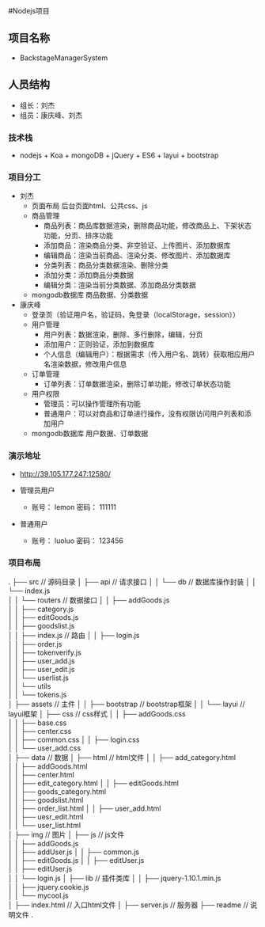 #Nodejs项目
## 项目名称
* BackstageManagerSystem

## 人员结构
* 组长：刘杰
* 组员：康庆峰、刘杰

### 技术栈
* nodejs + Koa + mongoDB + jQuery + ES6 + layui + bootstrap

### 项目分工
* 刘杰
    * 页面布局
        后台页面html、公共css、js
    * 商品管理
        * 商品列表：商品库数据渲染，删除商品功能，修改商品上、下架状态功能，分页、排序功能
        * 添加商品：渲染商品分类、非空验证、上传图片、添加数据库
        * 编辑商品：渲染当前商品、渲染分类、修改图片、添加数据库
        * 分类列表：商品分类数据渲染、删除分类
        * 添加分类：添加商品分类数据
        * 编辑分类：渲染当前分类数据、添加商品分类数据
    * mongodb数据库
        商品数据、分类数据
* 康庆峰
    * 登录页（验证用户名，验证码，免登录（localStorage，session））
    * 用户管理
        * 用户列表：数据渲染，删除、多行删除，编辑，分页
        * 添加用户：正则验证，添加到数据库
        * 个人信息（编辑用户）：根据需求（传入用户名、跳转）获取相应用户名渲染数据，修改用户信息
    * 订单管理
        * 订单列表：订单数据渲染，删除订单功能，修改订单状态功能
    * 用户权限
        * 管理员：可以操作管理所有功能
        * 普通用户：可以对商品和订单进行操作，没有权限访问用户列表和添加用户
    * mongodb数据库
        用户数据、订单数据

### 演示地址
* http://39.105.177.247:12580/

* 管理员用户   
    * 账号： lemon   密码： 111111
* 普通用户
    * 账号： luoluo  密码： 123456

### 项目布局
.
├── src                                         			// 源码目录
│   ├── api                                    	 	// 请求接口
│   │   └── db                                  		// 数据库操作封装
│   │       └── index.js                                                      
│   │   └── routers                            		 // 数据接口
│   │       ├── addGoods.js                     
│   │       ├── category.js                    
│   │       ├── editGoods.js                    
│   │       ├── goodslist.js                    
│   │       ├── index.js                        		// 路由
│   │       ├── login.js                       
│   │       ├── order.js                        
│   │       ├── tokenverify.js                 
│   │       ├── user_add.js                     
│   │       ├── user_edit.js                   
│   │       └── userlist.js                                                  
│   │   └── utils                              		 
│   │       └── tokens.js                       
│   ├── assets                                 		 // 主件
│   │   ├── bootstrap                        		 // bootstrap框架
│   │   └── layui                              		// layui框架
│   ├── css                                     		// css样式
│   │   ├── addGoods.css                         
│   │   ├── base.css                     
│   │   ├── center.css                        
│   │   ├── common.css 
│   │   ├── login.css                   
│   │   └── user_add.css  
│   ├── data                                    		// 数据
│   ├── html                                    		// html文件
│   │   ├── add_category.html                          
│   │   ├── addGoods.html                           
│   │   ├── center.html                          
│   │   ├── edit_category.html 
│   │   ├── editGoods.html                          
│   │   ├── goods_category.html                          
│   │   ├── goodslist.html                         
│   │   ├── order_list.html
│   │   ├── user_add.html                          
│   │   ├── uesr_edit.html                                  
│   │   └── user_list.html                     
│   ├── img                                     		// 图片
│   ├── js                                           	 	// js文件                        
│   │   ├── addGoods.js                           
│   │   ├── addUser.js 
│   │   ├── common.js                           
│   │   ├── editGoods.js 
│   │   ├── editUser.js                          
│   │   ├── editUser.js                                                               
│   │   └── login.js 
│   ├── lib                                            		 // 插件类库 
│   │   ├── jquery-1.10.1.min.js                          
│   │   ├── jquery.cookie.js                                                               
│   │   └── mycool.js                                    
│   ├── index.html                             		 // 入口html文件
│   ├── server.js                                		 // 服务器
├── readme                                       		// 说明文件
.